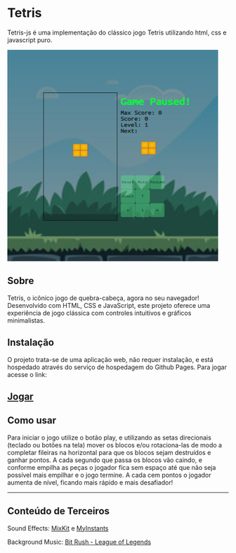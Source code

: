 # Tetris

<p>
Tetris-js é uma implementação do clássico jogo Tetris utilizando html, css e javascript puro.
</p>

<p>
<img src="./img/preview.png" width="480px" height="480px" />
</p>

## Sobre

Tetris, o icônico jogo de quebra-cabeça, agora no seu navegador! Desenvolvido com HTML, CSS e JavaScript, este projeto oferece uma experiência de jogo clássica com controles intuitivos e gráficos minimalistas.

## Instalação

O projeto trata-se de uma aplicação web, não requer instalação, e está hospedado através do serviço de hospedagem do Github Pages. Para jogar acesse o link:

<h2><a href="https://Hugobertoncelo.github.io/Tetris/">Jogar</a></h2>

## Como usar

Para iniciar o jogo utilize o botão play, e utilizando as setas direcionais (teclado ou botões na tela) mover os blocos e/ou rotaciona-las de modo a completar fileiras na horizontal para que os blocos sejam destruídos e ganhar pontos. A cada segundo que passa os blocos vão caindo, e conforme empilha as peças o jogador fica sem espaço até que não seja possível mais empilhar e o jogo termine. A cada cem pontos o jogador aumenta de nível, ficando mais rápido e mais desafiador!

---

## Conteúdo de Terceiros

Sound Effects: [MixKit](https://mixkit.co/license/) e [MyInstants](https://www.myinstants.com/terms_of_use.html)

Background Music: [Bit Rush - League of Legends](https://soundcloud.com/leagueoflegends/bit-rush)
